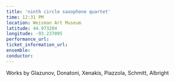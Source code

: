 ```yaml
---
title: 'ninth circle saxophone quartet'
time: 12:31 PM
location: Weisman Art Museum
latitude: 44.973204
longitude: -93.237095
performance_url: 
ticket_information_url: 
ensemble: 
conductor: 
---
```

Works by Glazunov, Donatoni, Xenakis, Piazzola, Schmitt, Albright